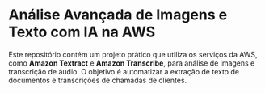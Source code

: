 # Análise Avançada de Imagens e Texto com IA na AWS

Este repositório contém um projeto prático que utiliza os serviços da AWS, como **Amazon Textract** e **Amazon Transcribe**, para análise de imagens e transcrição de áudio. O objetivo é automatizar a extração de texto de documentos e transcrições de chamadas de clientes.
